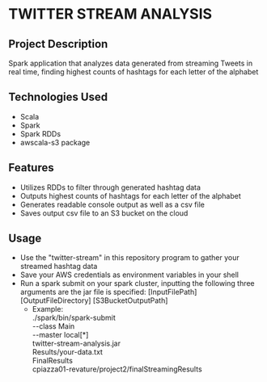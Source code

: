 # TWITTER STREAM ANALYSIS #

## Project Description ##
Spark application that analyzes data generated from streaming Tweets in real time, finding highest counts of hashtags for each letter of the alphabet 

## Technologies Used ##
- Scala
- Spark
- Spark RDDs
- awscala-s3 package

## Features ##
- Utilizes RDDs to filter through generated hashtag data
- Outputs highest counts of hashtags for each letter of the alphabet
- Generates readable console output as well as a csv file
- Saves output csv file to an S3 bucket on the cloud

## Usage ##
- Use the "twitter-stream" in this repository program to gather your streamed hashtag data
- Save your AWS credentials as environment variables in your shell
- Run a spark submit on your spark cluster, inputting the following three arguments are the jar file is specified: [InputFilePath] [OutputFileDirectory] [S3BucketOutputPath]
    - Example: 
    <br> ./spark/bin/spark-submit 
    <br>--class Main 
    <br>--master local[*] 
    <br> twitter-stream-analysis.jar
    <br> Results/your-data.txt 
    <br>FinalResults 
    <br>cpiazza01-revature/project2/finalStreamingResults